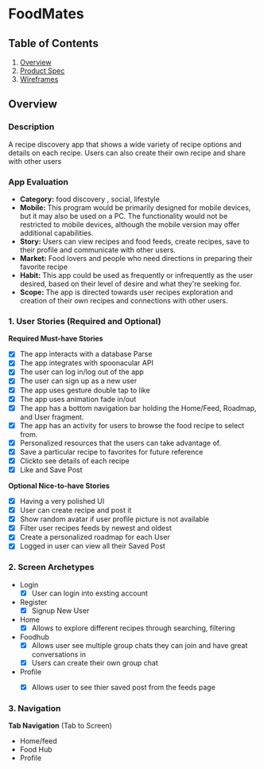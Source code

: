 # FoodMates 

## Table of Contents
1. [Overview](#Overview)
1. [Product Spec](#Product-Spec)
1. [Wireframes](#Wireframes)

## Overview
### Description
A recipe discovery app that shows a wide variety of recipe options and details on each recipe. Users can also create their own recipe and share with other users

### App Evaluation
- **Category:** food discovery , social, lifestyle
- **Mobile:** This program would be primarily designed for mobile devices, but it may also be used on a PC. The functionality would not be restricted to mobile devices, although the mobile version may offer additional capabilities.
- **Story:** Users can view recipes and food feeds, create recipes, save to their profile and communicate with other users.
- **Market:** Food lovers and people who need directions in preparing their favorite recipe
- **Habit:** This app could be used as frequently or infrequently as the user desired, based on their level of desire and what they're seeking for.
- **Scope:** The app is directed towards user recipes exploration and creation of their own recipes and connections with other users.

### 1. User Stories (Required and Optional)

**Required Must-have Stories**

- [x] The app interacts with a database Parse
- [x] The app integrates with spoonacular API
- [x] The user can log in/log out of the app
- [x] The user can sign up as a new user
- [x] The app uses gesture double tap to like
- [x] The app uses animation fade in/out
- [x] The app has a bottom navigation bar holding the Home/Feed, Roadmap, and User fragment.
- [x] The app has an activity for users to browse the food recipe to select from.
- [x] Personalized resources that the users can take advantage of.
- [x] Save a particular recipe to favorites for future reference
- [x] Clickto see details of each recipe
- [x] Like and Save Post

**Optional Nice-to-have Stories**

- [x] Having a very polished UI
- [x] User can create recipe and post it
- [x] Show random avatar if user profile picture is not available
- [x] Filter user recipes feeds by newest and oldest
- [x] Create a personalized roadmap for each User
- [x] Logged in user can view all their Saved Post 

### 2. Screen Archetypes

* Login
   - [x] User can login into exsting account
* Register 
   - [x] Signup New User
* Home 
   - [x] Allows to explore different recipes through searching, filtering
* Foodhub
   - [x] Allows user see multiple group chats they can join and have great conversations in
   - [x] Users can create their own group chat
* Profile
   - [x] Allows user to see thier saved post from the feeds page



### 3. Navigation

**Tab Navigation** (Tab to Screen)

* Home/feed
* Food Hub
* Profile





